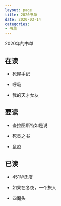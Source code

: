 ```yaml
---
layout: page
title: 2020书单
date: 2020-03-14
categories: 
- 书单
---
```


2020年的书单

## 在读

- 死屋手记

- 呼吸

- 我的天才女友

## 要读

- 查拉图斯特如是说

- 死灵之书

- 鼠疫

## 已读

- 451华氏度

- 如果在冬夜，一个旅人

- 四魔头

